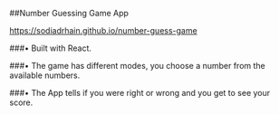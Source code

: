 ##Number Guessing Game App 

https://sodiadrhain.github.io/number-guess-game 

###• Built with React.

###• The game has different modes, you choose a number from the available numbers. 

###• The App tells if you were right or wrong and you get to see your score. 
